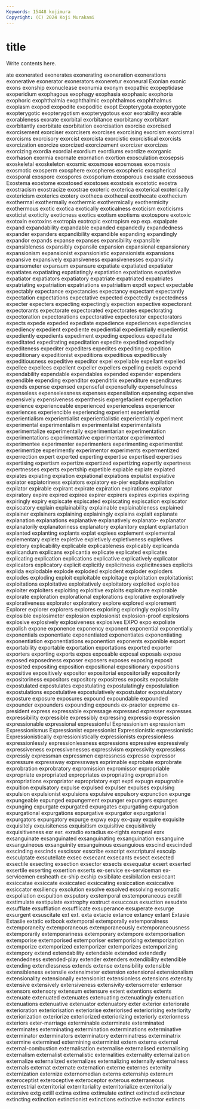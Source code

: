 ```yaml
---
Keywords: 15448 kojimura
Copyright: (C) 2024 Koji Murakami
---
```


# title

Write contents here.



ate exonerated exonerates exonerating exoneration exonerations exonerative exonerator exonerators
exoneretur exoneural Exonian exonic exons exonship exonuclease exonumia exonym exopathic
exopeptidase exoperidium exophagous exophagy exophasia exophasic exophoria exophoric exophthalmia exophthalmic
exophthalmos exophthalmus exoplasm exopod exopodite exopoditic exopt Exopterygota exopterygote exopterygotic
exopterygotism exopterygotous exor exorability exorable exorableness exorate exorbital exorbitance exorbitancy
exorbitant exorbitantly exorbitate exorbitation exorcisation exorcise exorcised exorcisement exorciser exorcisers
exorcises exorcising exorcism exorcismal exorcisms exorcisory exorcist exorcista exorcistic exorcistical
exorcists exorcization exorcize exorcized exorcizement exorcizer exorcizes exorcizing exordia exordial
exordium exordiums exordize exorganic exorhason exormia exornate exornation exortion exosculation
exosepsis exoskeletal exoskeleton exosmic exosmose exosmoses exosmosis exosmotic exosperm exosphere
exospheres exospheric exospherical exosporal exospore exospores exosporium exosporous exossate exosseous
Exostema exostome exostosed exostoses exostosis exostotic exostra exostracism exostracize exostrae
exoteric exoterica exoterical exoterically exotericism exoterics exotery exotheca exothecal exothecate
exothecium exothermal exothermally exothermic exothermically exothermicity exothermous exotic exotica exotically
exoticalness exoticism exoticisms exoticist exoticity exoticness exotics exotism exotisms exotospore
exotoxic exotoxin exotoxins exotropia exotropic exotropism exp exp. expalpate expand
expandability expandable expanded expandedly expandedness expander expanders expandibility expandible expanding
expandingly expandor expands expanse expanses expansibility expansible expansibleness expansibly expansile
expansion expansional expansionary expansionism expansionist expansionistic expansionists expansions expansive expansively
expansiveness expansivenesses expansivity expansometer expansum expansure expatiate expatiated expatiater expatiates
expatiating expatiatingly expatiation expatiations expatiative expatiator expatiators expatiatory expatriate expatriated
expatriates expatriating expatriation expatriations expatriatism expdt expect expectable expectably expectance
expectancies expectancy expectant expectantly expectation expectations expectative expected expectedly expectedness
expecter expecters expecting expectingly expection expective expectorant expectorants expectorate expectorated
expectorates expectorating expectoration expectorations expectorative expectorator expectorators expects expede expeded
expediate expedience expediences expediencies expediency expedient expediente expediential expedientially expedientist
expediently expedients expediment expeding expedious expeditate expeditated expeditating expeditation expedite
expedited expeditely expediteness expediter expediters expedites expediting expedition expeditionary expeditionist
expeditions expeditious expeditiously expeditiousness expeditive expeditor expel expellable expellant expelled
expellee expellees expellent expeller expellers expelling expels expend expendability expendable
expendables expended expender expenders expendible expending expenditor expenditrix expenditure expenditures
expends expense expensed expenseful expensefully expensefulness expenseless expenselessness expenses expensilation
expensing expensive expensively expensiveness expenthesis expergefacient expergefaction experience experienceable experienced
experienceless experiencer experiences experiencible experiencing experient experiential experientialism experientialist experientialistic
experientially experiment experimental experimentalism experimentalist experimentalists experimentalize experimentally experimentarian experimentation
experimentations experimentative experimentator experimented experimentee experimenter experimenters experimenting experimentist experimentize
experimently experimentor experiments expermentized experrection expert experted experting expertise expertised
expertises expertising expertism expertize expertized expertizing expertly expertness expertnesses experts
expertship expetible expiable expiate expiated expiates expiating expiation expiational expiations
expiatist expiative expiator expiatoriness expiators expiatory ex-pier expilate expilation expilator
expirable expirant expirate expiration expirations expirator expiratory expire expired expiree
expirer expirers expires expiries expiring expiringly expiry expiscate expiscated expiscating
expiscation expiscator expiscatory explain explainability explainable explainableness explained explainer explainers
explaining explainingly explains explait explanate explanation explanations explanative explanatively explanato-
explanator explanatorily explanatoriness explanatory explanitory explant explantation explanted explanting explants
explat explees explement explemental explementary explete expletive expletively expletiveness expletives
expletory explicability explicable explicableness explicably explicanda explicandum explicans explicantia explicate
explicated explicates explicating explication explications explicative explicatively explicator explicators explicatory
explicit explicitly explicitness explicitnesses explicits explida explodable explode exploded explodent
exploder exploders explodes exploding exploit exploitable exploitage exploitation exploitationist exploitations
exploitative exploitatively exploitatory exploited exploitee exploiter exploiters exploiting exploitive exploits
exploiture explorable explorate exploration explorational explorations explorative exploratively explorativeness explorator
exploratory explore explored explorement Explorer explorer explorers explores exploring exploringly
explosibility explosible explosimeter explosion explosionist explosion-proof explosions explosive explosively explosiveness
explosives EXPO expo expoliate expolish expone exponence exponency exponent exponential
exponentially exponentials exponentiate exponentiated exponentiates exponentiating exponentiation exponentiations exponention exponents
exponible export exportability exportable exportation exportations exported exporter exporters exporting
exports expos exposable exposal exposals expose exposed exposedness exposer exposers
exposes exposing exposit exposited expositing exposition expositional expositionary expositions expositive
expositively expositor expositorial expositorially expositorily expositoriness expositors expository expositress exposits
expostulate expostulated expostulates expostulating expostulatingly expostulation expostulations expostulative expostulatively expostulator
expostulatory exposture exposure exposures expound expoundable expounded expounder expounders expounding
expounds ex-praetor expreme ex-president express expressable expressage expressed expresser expresses
expressibility expressible expressibly expressing expressio expression expressionable expressional expressionful Expressionism
expressionism Expressionismus Expressionist expressionist Expressionistic expressionistic Expressionistically expressionistically expressionists expressionless
expressionlessly expressionlessness expressions expressive expressively expressiveness expressivenesses expressivism expressivity expressless
expressly expressman expressmen expressness expresso expressor expressure expressway expressways exprimable
exprobate exprobrate exprobration exprobratory expromission expromissor expropriable expropriate expropriated expropriates
expropriating expropriation expropriations expropriator expropriatory expt exptl expugn expugnable expuition
expulsatory expulse expulsed expulser expulses expulsing expulsion expulsionist expulsions expulsive
expulsory expunction expunge expungeable expunged expungement expunger expungers expunges expunging
expurgate expurgated expurgates expurgating expurgation expurgational expurgations expurgative expurgator expurgatorial
expurgators expurgatory expurge expwy expy ex-quay exquire exquisite exquisitely exquisiteness
exquisitism exquisitive exquisitively exquisitiveness exr exr. exradio exradius ex-rights exrupeal
exrx exsanguinate exsanguinated exsanguinating exsanguination exsanguine exsanguineous exsanguinity exsanguinous exsanguious
exscind exscinded exscinding exscinds exscissor exscribe exscript exscriptural exsculp exsculptate
exscutellate exsec exsecant exsecants exsect exsected exsectile exsecting exsection exsector
exsects exsequatur exsert exserted exsertile exserting exsertion exserts ex-service ex-serviceman
ex-servicemen exsheath ex-ship exship exsibilate exsibilation exsiccant exsiccatae exsiccate exsiccated
exsiccating exsiccation exsiccative exsiccator exsiliency exsolution exsolve exsolved exsolving exsomatic
exspoliation exspuition exsputory exstemporal exstemporaneous exstill exstimulate exstipulate exstrophy exstruct
exsuccous exsuction exsudate exsufflate exsufflation exsufflicate exsuperance exsuperate exsurge exsurgent
exsuscitate ext ext. exta extacie extance extancy extant Extasie Extasiie
extatic extbook extemporal extemporally extemporalness extemporaneity extemporaneous extemporaneously extemporaneousness extemporarily
extemporariness extemporary extempore extemporisation extemporise extemporised extemporiser extemporising extemporization extemporize
extemporized extemporizer extemporizes extemporizing extempory extend extendability extendable extended extendedly
extendedness extended-play extender extenders extendibility extendible extending extendlessness extends extense
extensibility extensible extensibleness extensile extensimeter extension extensional extensionalism extensionality extensionally
extensionist extensionless extensions extensity extensive extensively extensiveness extensivity extensometer extensor
extensors extensory extensum extensure extent extentions extents extenuate extenuated extenuates
extenuating extenuatingly extenuation extenuations extenuative extenuator extenuatory exter exterior exteriorate
exterioration exteriorisation exteriorise exteriorised exteriorising exteriority exteriorization exteriorize exteriorized exteriorizing
exteriorly exteriorness exteriors exter-marriage exterminable exterminate exterminated exterminates exterminating extermination
exterminations exterminative exterminator exterminators exterminatory exterminatress exterminatrix extermine extermined extermining
exterminist extern externa external external-combustion externalisation externalise externalised externalising externalism
externalist externalistic externalities externality externalization externalize externalized externalizes externalizing externally
externalness externals externat externate externation externe externes externity externization externize
externomedian externs externship externum exteroceptist exteroceptive exteroceptor exterous exterraneous exterrestrial
exterritorial exterritoriality exterritorialize exterritorially extersive extg extill extima extime extimulate
extinct extincted extincteur extincting extinction extinctionist extinctions extinctive extinctor extincts
